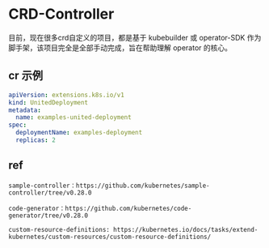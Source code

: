 # CRD-Controller
目前，现在很多crd自定义的项目，都是基于 kubebuilder 或 operator-SDK 作为脚手架，该项目完全是全部手动完成，旨在帮助理解 operator 的核心。

## cr 示例
```yaml
apiVersion: extensions.k8s.io/v1
kind: UnitedDeployment
metadata:
  name: examples-united-deployment
spec:
  deploymentName: examples-deployment
  replicas: 2
```
## ref
```text
sample-controller：https://github.com/kubernetes/sample-controller/tree/v0.28.0

code-generator：https://github.com/kubernetes/code-generator/tree/v0.28.0

custom-resource-definitions: https://kubernetes.io/docs/tasks/extend-kubernetes/custom-resources/custom-resource-definitions/
```